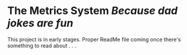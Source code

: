 # The Metrics System _Because dad jokes are fun_

This project is in early stages. Proper ReadMe file coming once there's something to read about . . .
